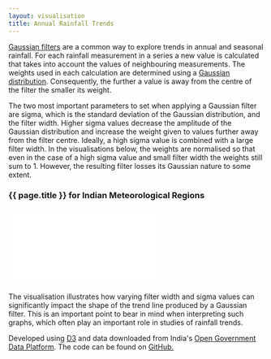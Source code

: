 ```yaml
---
layout: visualisation
title: Annual Rainfall Trends
---
```

<div class="container">
 <p class="vis-example-text"><a href="https://en.wikipedia.org/wiki/Gaussian_filter">Gaussian filters</a> are a common way to explore trends in annual and seasonal rainfall. For each rainfall measurement in a series a new value is calculated that takes into account the values of neighbouring measurements. The weights used in each calculation are determined using a <a href="https://en.wikipedia.org/wiki/Normal_distribution">Gaussian distribution</a>. Consequently, the further a value is away from the centre of the filter the smaller its weight.</p>
 <p class="vis-example-text">The two most important parameters to set when applying a Gaussian filter are sigma, which is the standard deviation of the Gaussian distribution, and the filter width. Higher sigma values decrease the amplitude of the Gaussian distribution and increase the weight given to values further away from the filter centre. Ideally, a high sigma value is combined with a large filter width. In the visualisations below, the weights are normalised so that even in the case of a high sigma value and small filter width the weights still sum to 1. However, the resulting filter losses its Gaussian nature to some extent.</p>
 <h3 class="vis-example-title">{{ page.title }} for Indian Meteorological Regions</h3>
 <iframe src="/figs/rainfall-annual-trends.html" class="iframe-example" id="rainfall-trends" style="border:none;" scrolling="no" onload="resizeIframe(this)"></iframe>
 <p class="vis-example-text">The visualisation illustrates how varying filter width and sigma values can significantly impact the shape of the trend line produced by a Gaussian filter. This is an important point to bear in mind when interpreting such graphs, which often play an important role in studies of rainfall trends.</p>
 <p class="vis-example-text">Developed using <a href="https://d3js.org/">D3</a> and data downloaded from India's <a href="https://data.gov.in/">Open Government Data Platform</a>. The code can be found on <a href="https://github.com/Batch21/Batch21.github.io/tree/master/figs/rainfall-annual-trends.html">GitHub.</a></p>
</div>
